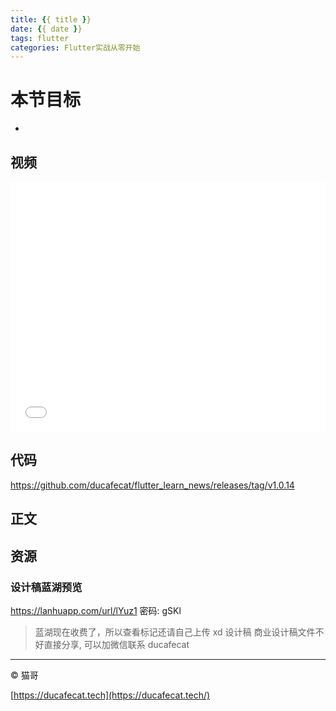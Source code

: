 ```yaml
---
title: {{ title }}
date: {{ date }}
tags: flutter
categories: Flutter实战从零开始
---
```

# 本节目标

- 

## 视频

<iframe src="//player.bilibili.com/player.html?bvid=BV1Zz411e7dj&page=1" scrolling="no" border="0" frameborder="no" framespacing="0" allowfullscreen="true" width="100%" height="400px"> </iframe>

## 代码

https://github.com/ducafecat/flutter_learn_news/releases/tag/v1.0.14

## 正文

### 

### 

### 

### 

### 

## 资源

### 设计稿蓝湖预览

https://lanhuapp.com/url/lYuz1
密码: gSKl

> 蓝湖现在收费了，所以查看标记还请自己上传 xd 设计稿
> 商业设计稿文件不好直接分享, 可以加微信联系 ducafecat

---

© 猫哥

[https://ducafecat.tech](https://ducafecat.tech/)
